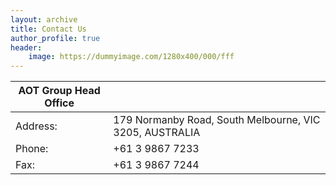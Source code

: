 ```yaml
---
layout: archive
title: Contact Us
author_profile: true
header:
    image: https://dummyimage.com/1280x400/000/fff
---
```


| AOT Group Head Office                       |                                          |
| ------------------------------------------- | ----------------------------------------------------- |
| Address: | 179 Normanby Road, South Melbourne, VIC 3205, AUSTRALIA |
| Phone: | +61 3 9867 7233 |
| Fax: | +61 3 9867 7244 |
